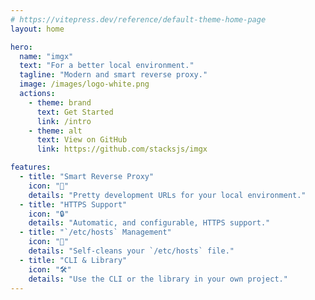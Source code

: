 ```yaml
---
# https://vitepress.dev/reference/default-theme-home-page
layout: home

hero:
  name: "imgx"
  text: "For a better local environment."
  tagline: "Modern and smart reverse proxy."
  image: /images/logo-white.png
  actions:
    - theme: brand
      text: Get Started
      link: /intro
    - theme: alt
      text: View on GitHub
      link: https://github.com/stacksjs/imgx

features:
  - title: "Smart Reverse Proxy"
    icon: "🔀"
    details: "Pretty development URLs for your local environment."
  - title: "HTTPS Support"
    icon: "🔒"
    details: "Automatic, and configurable, HTTPS support."
  - title: "`/etc/hosts` Management"
    icon: "📝"
    details: "Self-cleans your `/etc/hosts` file."
  - title: "CLI & Library"
    icon: "🛠"
    details: "Use the CLI or the library in your own project."
---
```


<Home />

